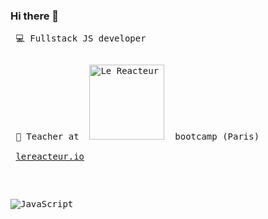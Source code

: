 ### Hi there 👋

<pre> 💻 Fullstack JS developer<pre/>
<pre> 🏫 Teacher at  <img
  width="120"
  alt="Le Reacteur - Bootcamp Paris"
  src="https://www.lereacteur.io/logo-le-reacteur-2.png">  bootcamp (Paris) 
  
 <a href="https://www.lereacteur.io/">lereacteur.io</a>
</pre>

<img
  alt="JavaScript"
 src="https://res.cloudinary.com/brice/image/upload/v1594384710/mern.jpg">
 

